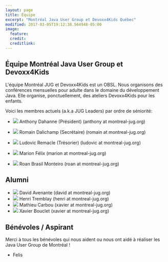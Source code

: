 ```yaml
---
layout: page
title: Équipe
excerpt: "Montréal Java User Group et Devoxx4Kids Québec"
modified: 2017-03-05T19:12:38.564948-05:00
image:
  feature:
  credit:
  creditlink:
---
```


## Équipe Montréal Java User Group et Devoxx4Kids

L'équipe Montréal JUG et Devoxx4Kids est un OBSL. Nous organisons des conférences mensuelles pour adulte dans le domaine du développement Java.
Elle organise, ponctuellement, des ateliers Devoxx4Kids pour les enfants.

Voici les membres actuels (a.k.a JUG Leaders) par ordre de séniorité:

- <img class="bio-photo bio-member" src="https://www.gravatar.com/avatar/fb568d9708b892eb0c6dc261cd00a619?s=50"/> Anthony Dahanne (Président) (anthony at montreal-jug.org)
- <img class="bio-photo bio-member" src="https://www.gravatar.com/avatar/8742852ac6f6d46432ce3fc982d67ccc?s=50"/> Romain Dalichamp (Secrétaire) (romain at montreal-jug.org)
- <img class="bio-photo bio-member" src="https://www.gravatar.com/avatar/nop?s=50"/> Ludovic Remacle (Trésorier) (ludovic at montreal-jug.org)  

- <img class="bio-photo bio-member" src="https://www.gravatar.com/avatar/nop?s=50"/> Marion Félix (marion at montreal-jug.org)  
- <img class="bio-photo bio-member" src="https://www.gravatar.com/avatar/ce876bdab15e1803ba8a1d8c7b7ad7bc?s=50"/> Roan Brasil Monteiro (roan at montreal-jug.org)

## Alumni

- <img class="bio-photo bio-member" src="https://www.gravatar.com/avatar/285b2063822ec9365eeebf6840028dca?s=50"/> David Avenante (david at montreal-jug.org)
- <img class="bio-photo bio-member" src="https://www.gravatar.com/avatar/02b547234fa2cf147e85aa1b460f2f03?s=50"/> Henri Tremblay (henri at montreal-jug.org)
- <img class="bio-photo bio-member" src="https://www.gravatar.com/avatar/nop?s=50"/> Mathieu Carbou (xavier at montreal-jug.org)
- <img class="bio-photo bio-member" src="https://www.gravatar.com/avatar/e51fb0519a46a15f82be5b23528a7926?s=50"/> Xavier Bouclet (xavier at montreal-jug.org)

## Bénévoles / Aspirant 

Merci à tous les bénévoles qui nous aident ou nous ont aidé à réaliser les Java User Group de Montréal !

- Felis

